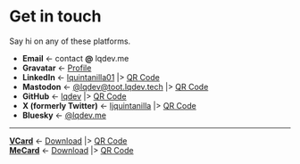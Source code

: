 # Get in touch

Say hi on any of these platforms.

- **Email** <- contact **@** lqdev.me
- **Gravatar** <- [Profile](/gravatar)
- **LinkedIn** <- [lquintanilla01](/linkedin) |> [QR Code](/images/contact/qr-linkedin.svg)
- **Mastodon** <-  [@lqdev@toot.lqdev.tech](/mastodon) |> [QR Code](/images/contact/qr-mastodon.svg)
- **GitHub** <- [lqdev](/github) |> [QR Code](/images/contact/qr-github.svg)
- **X (formerly Twitter)** <- [ljquintanilla](/twitter) |> [QR Code](/images/contact/qr-twitter.svg)
- **Bluesky** <- [@lqdev.me](/bluesky)

---

**[VCard](https://en.wikipedia.org/wiki/VCard)** <- [Download](/vcard.vcf) |> [QR Code](/images/contact/qr-vcard.svg)  
**[MeCard](https://en.wikipedia.org/wiki/MeCard_(QR_code))** <- [Download](/mecard.txt) |> [QR Code](/images/contact/qr-mecard.svg)